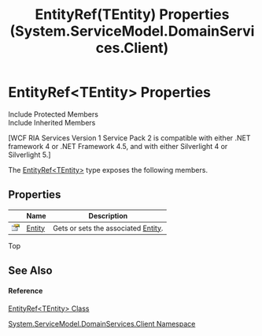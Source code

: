 ﻿---
title: EntityRef(TEntity) Properties (System.ServiceModel.DomainServices.Client)
TOCTitle: EntityRef(TEntity) Properties
ms:assetid: Properties.T:System.ServiceModel.DomainServices.Client.EntityRef`1
ms:mtpsurl: https://msdn.microsoft.com/en-us/library/Ff423245(v=VS.91)
ms:contentKeyID: 28755610
ms.date: 01/27/2012
mtps_version: v=VS.91
---

# EntityRef\<TEntity\> Properties

Include Protected Members  
Include Inherited Members  

\[WCF RIA Services Version 1 Service Pack 2 is compatible with either .NET framework 4 or .NET Framework 4.5, and with either Silverlight 4 or Silverlight 5.\]

The [EntityRef\<TEntity\>](ff422755\(v=vs.91\).md) type exposes the following members.

## Properties

<table>
<thead>
<tr class="header">
<th> </th>
<th>Name</th>
<th>Description</th>
</tr>
</thead>
<tbody>
<tr class="odd">
<td><img src="images\Ff422600.pubproperty(en-us,VS.91).gif" title="Public property" alt="Public property" /></td>
<td><a href="ff422154(v=vs.91).md">Entity</a></td>
<td>Gets or sets the associated <a href="ff422154(v=vs.91).md">Entity</a>.</td>
</tr>
</tbody>
</table>

Top

## See Also

#### Reference

[EntityRef\<TEntity\> Class](ff422755\(v=vs.91\).md)

[System.ServiceModel.DomainServices.Client Namespace](ff422479\(v=vs.91\).md)

